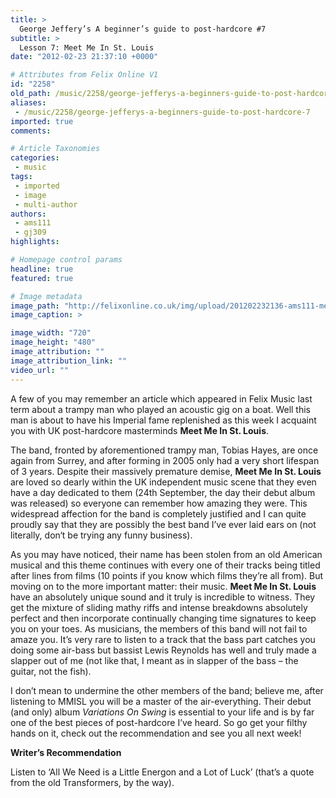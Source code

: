 ```yaml
---
title: >
  George Jeffery’s A beginner’s guide to post-hardcore #7
subtitle: >
  Lesson 7: Meet Me In St. Louis
date: "2012-02-23 21:37:10 +0000"

# Attributes from Felix Online V1
id: "2258"
old_path: /music/2258/george-jefferys-a-beginners-guide-to-post-hardcore-7
aliases:
 - /music/2258/george-jefferys-a-beginners-guide-to-post-hardcore-7
imported: true
comments:

# Article Taxonomies
categories:
 - music
tags:
 - imported
 - image
 - multi-author
authors:
 - ams111
 - gj309
highlights:

# Homepage control params
headline: true
featured: true

# Image metadata
image_path: "http://felixonline.co.uk/img/upload/201202232136-ams111-meet-me-in-st-louis.jpg"
image_caption: >

image_width: "720"
image_height: "480"
image_attribution: ""
image_attribution_link: ""
video_url: ""
---
```


A few of you may remember an article which appeared in Felix Music last term about a trampy man who played an acoustic gig on a boat. Well this man is about to have his Imperial fame replenished as this week I acquaint you with UK post-hardcore masterminds __Meet Me In St. Louis__.

The band, fronted by aforementioned trampy man, Tobias Hayes, are once again from Surrey, and after forming in 2005 only had a very short lifespan of 3 years. Despite their massively premature demise, __Meet Me In St. Louis__ are loved so dearly within the UK independent music scene that they even have a day dedicated to them (24th September, the day their debut album was released) so everyone can remember how amazing they were. This widespread affection for the band is completely justified and I can quite proudly say that they are possibly the best band I’ve ever laid ears on (not literally, don‘t be trying any funny business).

As you may have noticed, their name has been stolen from an old American musical and this theme continues with every one of their tracks being titled after lines from films (10 points if you know which films they’re all from). But moving on to the more important matter: their music. __Meet Me In St. Louis__ have an absolutely unique sound and it truly is incredible to witness. They get the mixture of sliding mathy riffs and intense breakdowns absolutely perfect and then incorporate continually changing time signatures to keep you on your toes. As musicians, the members of this band will not fail to amaze you. It’s very rare to listen to a track that the bass part catches you doing some air-bass but bassist Lewis Reynolds has well and truly made a slapper out of me (not like that, I meant as in slapper of the bass – the guitar, not the fish).

I don’t mean to undermine the other members of the band; believe me, after listening to MMISL you will be a master of the air-everything. Their debut (and only) album _Variations On Swing_ is essential to your life and is by far one of the best pieces of post-hardcore I’ve heard. So go get your filthy hands on it, check out the recommendation and see you all next week!

__Writer’s Recommendation__

Listen to ‘All We Need is a Little Energon and a Lot of Luck’ (that’s a quote from the old Transformers, by the way).
